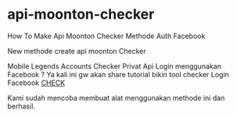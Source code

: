 # api-moonton-checker
How To Make Api Moonton Checker Methode Auth Facebook

<p>New methode create api moonton Checker</p>
<p>Mobile Legends Accounts Checker Privat Api Login menggunakan Facebook ? Ya kali ini gw akan share tutorial bikin tool checker Login Facebook <a title="Moonton Checker" href="https://ponselharian.com/moontonchecker">CHECK</a></p>
<p>Kami sudah mencoba membuat alat menggunakan methode ini dan berhasil.</p>
